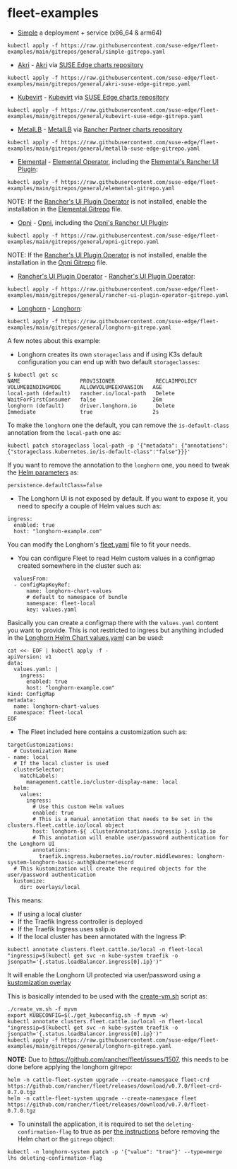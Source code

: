 # fleet-examples

* [Simple](./fleets/general/simple) a deployment + service (x86_64 & arm64)

```
kubectl apply -f https://raw.githubusercontent.com/suse-edge/fleet-examples/main/gitrepos/general/simple-gitrepo.yaml
```

* [Akri](./fleets/general/akri) - [Akri](https://github.com/project-akri/akri) via [SUSE Edge charts repository](https://suse-edge.github.io/charts/)

```
kubectl apply -f https://raw.githubusercontent.com/suse-edge/fleet-examples/main/gitrepos/general/akri-suse-edge-gitrepo.yaml
```

* [Kubevirt](./fleets/general/kubevirt) - [Kubevirt](https://github.com/kubevirt/kubevirt) via [SUSE Edge charts repository](https://suse-edge.github.io/charts/)

```
kubectl apply -f https://raw.githubusercontent.com/suse-edge/fleet-examples/main/gitrepos/general/kubevirt-suse-edge-gitrepo.yaml
```

* [MetalLB](./fleets/general/metallb) - [MetalLB](https://metallb.universe.tf/) via [Rancher Partner charts repository](https://github.com/rancher/partner-charts/)

```
kubectl apply -f https://raw.githubusercontent.com/suse-edge/fleet-examples/main/gitrepos/general/metallb-suse-edge-gitrepo.yaml
```

* [Elemental](./fleets/general/elemental) - [Elemental Operator](https://github.com/rancher/elemental-operator), including the [Elemental's Rancher UI Plugin](https://github.com/rancher/ui-plugin-charts/):

```
kubectl apply -f https://raw.githubusercontent.com/suse-edge/fleet-examples/main/gitrepos/general/elemental-gitrepo.yaml
```

NOTE: If the [Rancher's UI Plugin Operator](https://github.com/rancher/ui-plugin-operator) is not installed, enable the installation in the [Elemental Gitrepo](./gitrepos/general/elemental-gitrepo.yaml) file.

* [Opni](./fleets/general/opni) - [Opni](https://github.com/rancher/opni), including the [Opni's Rancher UI Plugin](https://github.com/rancher/opni-ui/):

```
kubectl apply -f https://raw.githubusercontent.com/suse-edge/fleet-examples/main/gitrepos/general/opni-gitrepo.yaml
```

NOTE: If the [Rancher's UI Plugin Operator](https://github.com/rancher/ui-plugin-operator) is not installed, enable the installation in the [Opni Gitrepo](./gitrepos/general/opni-gitrepo.yaml) file.

* [Rancher's UI Plugin Operator](./fleets/general/rancher-ui-plugin-operator) - [Rancher's UI Plugin Operator](https://github.com/rancher/ui-plugin-operator):

```
kubectl apply -f https://raw.githubusercontent.com/suse-edge/fleet-examples/main/gitrepos/general/rancher-ui-plugin-operator-gitrepo.yaml
```

* [Longhorn](./fleets/general/longhorn) - [Longhorn](https://longhorn.io/):

```
kubectl apply -f https://raw.githubusercontent.com/suse-edge/fleet-examples/main/gitrepos/general/longhorn-gitrepo.yaml
```

A few notes about this example:

* Longhorn creates its own `storageclass` and if using K3s default configuration you can end up with two default `storageclasses`:

```
$ kubectl get sc
NAME                   PROVISIONER             RECLAIMPOLICY   VOLUMEBINDINGMODE      ALLOWVOLUMEEXPANSION   AGE
local-path (default)   rancher.io/local-path   Delete          WaitForFirstConsumer   false                  26m
longhorn (default)     driver.longhorn.io      Delete          Immediate              true                   2s
```

To make the `longhorn` one the default, you can remove the `is-default-class` annotation from the `local-path` one as:

```
kubectl patch storageclass local-path -p '{"metadata": {"annotations":{"storageclass.kubernetes.io/is-default-class":"false"}}}'
```

If you want to remove the annotation to the `longhorn` one, you need to tweak the [Helm parameters](https://github.com/longhorn/longhorn/blob/master/chart/values.yaml#L83-L84) as:

```
persistence.defaultClass=false
```

* The Longhorn UI is not exposed by default. If you want to expose it, you need to specify a couple of Helm values such as:

```
ingress:
  enabled: true
  host: "longhorn-example.com"
```

You can modify the Longhorn's [fleet.yaml](./fleets/general/longhorn/longhorn/fleet.yaml) file to fit your needs.

* You can configure Fleet to read Helm custom values in a configmap created somewhere in the cluster such as:

```
  valuesFrom:
  - configMapKeyRef:
      name: longhorn-chart-values
      # default to namespace of bundle
      namespace: fleet-local
      key: values.yaml
```

Basically you can create a configmap there with the `values.yaml` content you want to provide. This is not restricted to ingress but anything included in the [Longhorn Helm Chart values.yaml](https://github.com/longhorn/longhorn/blob/master/chart/values.yaml) can be used:

```
cat <<- EOF | kubectl apply -f -
apiVersion: v1
data:
  values.yaml: |
    ingress:
      enabled: true
      host: "longhorn-example.com"
kind: ConfigMap
metadata:
  name: longhorn-chart-values
  namespace: fleet-local
EOF
```

* The Fleet included here contains a customization such as:

```
targetCustomizations:
  # Customization Name
- name: local
  # If the local cluster is used
  clusterSelector:
    matchLabels:
      management.cattle.io/cluster-display-name: local
  helm:
    values:
      ingress:
        # Use this custom Helm values
        enabled: true
        # This is a manual annotation that needs to be set in the clusters.fleet.cattle.io/local object
        host: longhorn-${ .ClusterAnnotations.ingressip }.sslip.io
        # This annotation will enable user/password authentication for the Longhorn UI
        annotations:
          traefik.ingress.kubernetes.io/router.middlewares: longhorn-system-longhorn-basic-auth@kubernetescrd
  # This kustomization will create the required objects for the user/password authentication
  kustomize:
    dir: overlays/local
```

This means:
  * If using a local cluster
  * If the Traefik Ingress controller is deployed
  * If the Traefik Ingress uses sslip.io
  * If the local cluster has been annotated with the Ingress IP:

`kubectl annotate clusters.fleet.cattle.io/local -n fleet-local  "ingressip=$(kubectl get svc -n kube-system traefik -o jsonpath='{.status.loadBalancer.ingress[0].ip}')"`

It will enable the Longhorn UI protected via user/password using a [kustomization overlay](./fleets/general/longhorn/longhorn/overlays/local/kustomization.yaml)

This is basically intended to be used with the [create-vm.sh](https://github.com/suse-edge/misc/tree/main/slemicro#create_vmsh) script as:

```
./create_vm.sh -f myvm
export KUBECONFIG=$(./get_kubeconfig.sh -f myvm -w)
kubectl annotate clusters.fleet.cattle.io/local -n fleet-local "ingressip=$(kubectl get svc -n kube-system traefik -o jsonpath='{.status.loadBalancer.ingress[0].ip}')"
kubectl apply -f https://raw.githubusercontent.com/suse-edge/fleet-examples/main/gitrepos/general/longhorn-gitrepo.yaml
```

**NOTE:** Due to https://github.com/rancher/fleet/issues/1507, this needs to be done before applying the longhorn gitrepo:

```
helm -n cattle-fleet-system upgrade --create-namespace fleet-crd https://github.com/rancher/fleet/releases/download/v0.7.0/fleet-crd-0.7.0.tgz
helm -n cattle-fleet-system upgrade --create-namespace fleet https://github.com/rancher/fleet/releases/download/v0.7.0/fleet-0.7.0.tgz
```

* To uninstall the application, it is required to set the `deleting-confirmation-flag` to true as per [the instructions](https://longhorn.io/docs/1.4.2/deploy/uninstall/#prerequisite) before removing the Helm chart or the `gitrepo` object:

```
kubectl -n longhorn-system patch -p '{"value": "true"}' --type=merge lhs deleting-confirmation-flag
```